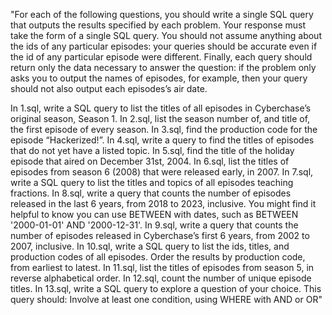 "For each of the following questions, you should write a single SQL query that outputs the results specified by each problem. Your response must take the form of a single SQL query. You should not assume anything about the ids of any particular episodes: your queries should be accurate even if the id of any particular episode were different. Finally, each query should return only the data necessary to answer the question: if the problem only asks you to output the names of episodes, for example, then your query should not also output each episodes’s air date.

In 1.sql, write a SQL query to list the titles of all episodes in Cyberchase’s original season, Season 1.
In 2.sql, list the season number of, and title of, the first episode of every season.
In 3.sql, find the production code for the episode “Hackerized!”.
In 4.sql, write a query to find the titles of episodes that do not yet have a listed topic.
In 5.sql, find the title of the holiday episode that aired on December 31st, 2004.
In 6.sql, list the titles of episodes from season 6 (2008) that were released early, in 2007.
In 7.sql, write a SQL query to list the titles and topics of all episodes teaching fractions.
In 8.sql, write a query that counts the number of episodes released in the last 6 years, from 2018 to 2023, inclusive.
You might find it helpful to know you can use BETWEEN with dates, such as BETWEEN '2000-01-01' AND '2000-12-31'.
In 9.sql, write a query that counts the number of episodes released in Cyberchase’s first 6 years, from 2002 to 2007, inclusive.
In 10.sql, write a SQL query to list the ids, titles, and production codes of all episodes. Order the results by production code, from earliest to latest.
In 11.sql, list the titles of episodes from season 5, in reverse alphabetical order.
In 12.sql, count the number of unique episode titles.
In 13.sql, write a SQL query to explore a question of your choice. This query should:
Involve at least one condition, using WHERE with AND or OR"
